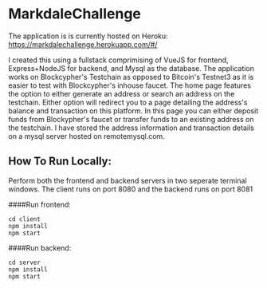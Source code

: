 # MarkdaleChallenge

The application is is currently hosted on Heroku: https://markdalechallenge.herokuapp.com/#/

I created this using a fullstack comprimising of VueJS for frontend, Express+NodeJS for backend, and Mysql as the database. The application works on Blockcypher's Testchain as opposed to Bitcoin's Testnet3 as it is easier to test with Blockcypher's inhouse faucet. The home page features the option to either generate an address or search an address on the testchain. Either option will redirect you to a page detailing the address's balance and transaction on this platform. In this page you can either deposit funds from Blockypher's faucet or transfer funds to an existing address on the testchain. I have stored the address information and transaction details on a mysql server hosted on remotemysql.com.

## How To Run Locally:

Perform both the frontend and backend servers in two seperate terminal windows. The client runs on port 8080 and the backend runs on port 8081

####Run frontend:
```
cd client
npm install
npm start
```

####Run backend:
```
cd server
npm install
npm start
```



